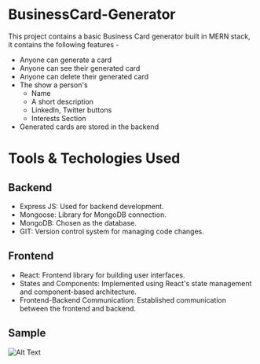 # BusinessCard-Generator

This project contains a basic Business Card generator built in MERN stack,
it contains the following features - 

- Anyone can generate a card
- Anyone can see their generated card
- Anyone can delete their generated card
- The show a person's
    - Name
    - A short description
    - LinkedIn, Twitter buttons
    - Interests Section
- Generated cards are stored in the backend

# Tools & Techologies Used

## Backend
- Express JS: Used for backend development.
- Mongoose: Library for MongoDB connection.
- MongoDB: Chosen as the database.
- GIT: Version control system for managing code changes.

## Frontend
- React: Frontend library for building user interfaces.
- States and Components: Implemented using React's state management and component-based architecture.
- Frontend-Backend Communication: Established communication between the frontend and backend.

## Sample

![Alt Text](https://i.imgur.com/rWp8sKD.jpg)
